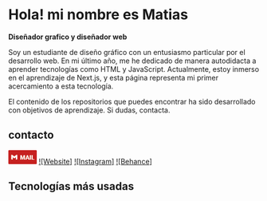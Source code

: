 # Hola! mi nombre es Matias

**Diseñador grafico y diseñador web**

Soy un estudiante de diseño gráfico con un entusiasmo particular por el desarrollo web. En mi último año, me he dedicado de manera autodidacta a aprender tecnologías como HTML y JavaScript. Actualmente, estoy inmerso en el aprendizaje de Next.js, y esta página representa mi primer acercamiento a esta tecnología.

El contenido de los repositorios que puedes encontrar ha sido desarrollado con objetivos de aprendizaje. Si dudas, contacta.

## contacto

[![Email](/data/Mail.png)](mailto:mquilodranh@gmail.com)
[![Website]](https://infinn.github.io/)
[![Instagram]](https://www.instagram.com/antisocial_infinn/)
[![Behance]](https://www.behance.net/matiasquilodran2)

## Tecnologías más usadas


